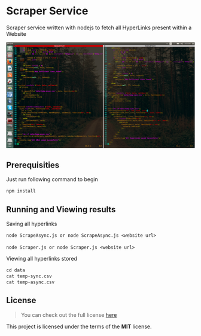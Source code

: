 # Scraper Service
Scraper service written with nodejs to fetch all HyperLinks present within a Website

![Code Preview](https://raw.githubusercontent.com/harshitanand/Scrape-Service/master/img/2.png)

## Prerequisities
Just run following command to begin 
  ```
  npm install
  ```
## Running and Viewing results
Saving all hyperlinks
 ```
 node ScrapeAsync.js or node ScrapeAsync.js <website url>
 
 node Scraper.js or node Scraper.js <website url>
 ```
Viewing all hyperlinks stored
 ```
 cd data
 cat temp-sync.csv
 cat temp-async.csv
 ```
## License
>You can check out the full license [here](https://github.com/harshitanand/Scrape-Service/blob/master/LICENSE)

This project is licensed under the terms of the **MIT** license.
